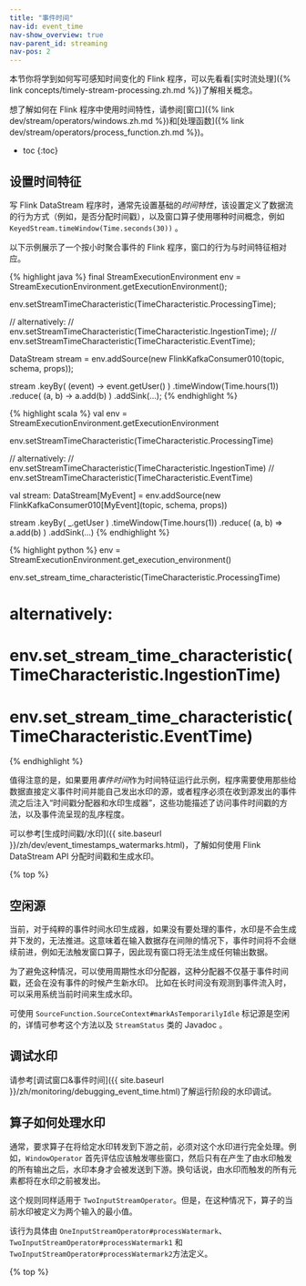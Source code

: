 ```yaml
---
title: "事件时间"
nav-id: event_time
nav-show_overview: true
nav-parent_id: streaming
nav-pos: 2
---
```

<!--
Licensed to the Apache Software Foundation (ASF) under one
or more contributor license agreements.  See the NOTICE file
distributed with this work for additional information
regarding copyright ownership.  The ASF licenses this file
to you under the Apache License, Version 2.0 (the
"License"); you may not use this file except in compliance
with the License.  You may obtain a copy of the License at

  http://www.apache.org/licenses/LICENSE-2.0

Unless required by applicable law or agreed to in writing,
software distributed under the License is distributed on an
"AS IS" BASIS, WITHOUT WARRANTIES OR CONDITIONS OF ANY
KIND, either express or implied.  See the License for the
specific language governing permissions and limitations
under the License.
-->

本节你将学到如何写可感知时间变化的 Flink 程序，可以先看看[实时流处理]({% link concepts/timely-stream-processing.zh.md %})了解相关概念。

想了解如何在 Flink 程序中使用时间特性，请参阅[窗口]({% link dev/stream/operators/windows.zh.md %})和[处理函数]({% link dev/stream/operators/process_function.zh.md %})。

* toc
{:toc}

## 设置时间特征

写 Flink DataStream 程序时，通常先设置基础的*时间特性*，该设置定义了数据流的行为方式（例如，是否分配时间戳），以及窗口算子使用哪种时间概念，例如 `KeyedStream.timeWindow(Time.seconds(30))` 。

以下示例展示了一个按小时聚合事件的 Flink 程序，窗口的行为与时间特征相对应。

<div class="codetabs" markdown="1">
<div data-lang="java" markdown="1">
{% highlight java %}
final StreamExecutionEnvironment env = StreamExecutionEnvironment.getExecutionEnvironment();

env.setStreamTimeCharacteristic(TimeCharacteristic.ProcessingTime);

// alternatively:
// env.setStreamTimeCharacteristic(TimeCharacteristic.IngestionTime);
// env.setStreamTimeCharacteristic(TimeCharacteristic.EventTime);

DataStream<MyEvent> stream = env.addSource(new FlinkKafkaConsumer010<MyEvent>(topic, schema, props));

stream
    .keyBy( (event) -> event.getUser() )
    .timeWindow(Time.hours(1))
    .reduce( (a, b) -> a.add(b) )
    .addSink(...);
{% endhighlight %}
</div>
<div data-lang="scala" markdown="1">
{% highlight scala %}
val env = StreamExecutionEnvironment.getExecutionEnvironment

env.setStreamTimeCharacteristic(TimeCharacteristic.ProcessingTime)

// alternatively:
// env.setStreamTimeCharacteristic(TimeCharacteristic.IngestionTime)
// env.setStreamTimeCharacteristic(TimeCharacteristic.EventTime)

val stream: DataStream[MyEvent] = env.addSource(new FlinkKafkaConsumer010[MyEvent](topic, schema, props))

stream
    .keyBy( _.getUser )
    .timeWindow(Time.hours(1))
    .reduce( (a, b) => a.add(b) )
    .addSink(...)
{% endhighlight %}
</div>
<div data-lang="python" markdown="1">
{% highlight python %}
env = StreamExecutionEnvironment.get_execution_environment()

env.set_stream_time_characteristic(TimeCharacteristic.ProcessingTime)

# alternatively:
# env.set_stream_time_characteristic(TimeCharacteristic.IngestionTime)
# env.set_stream_time_characteristic(TimeCharacteristic.EventTime)
{% endhighlight %}
</div>
</div>

值得注意的是，如果要用*事件时间*作为时间特征运行此示例，程序需要使用那些给数据直接定义事件时间并能自己发出水印的源，或者程序必须在收到源发出的事件流之后注入“时间戳分配器和水印生成器”，这些功能描述了访问事件时间戳的方法，以及事件流呈现的乱序程度。

可以参考[生成时间戳/水印]({{ site.baseurl }}/zh/dev/event_timestamps_watermarks.html)，了解如何使用 Flink DataStream API 分配时间戳和生成水印。

{% top %}

## 空闲源

当前，对于纯粹的事件时间水印生成器，如果没有要处理的事件，水印是不会生成并下发的，无法推进。这意味着在输入数据存在间隙的情况下，事件时间将不会继续前进，例如无法触发窗口算子，因此现有窗口将无法生成任何输出数据。

为了避免这种情况，可以使用周期性水印分配器，这种分配器不仅基于事件时间戳，还会在没有事件的时候产生新水印。 比如在长时间没有观测到事件流入时，可以采用系统当前时间来生成水印。

可使用 `SourceFunction.SourceContext#markAsTemporarilyIdle` 标记源是空闲的，详情可参考这个方法以及 `StreamStatus` 类的 Javadoc 。

## 调试水印

请参考[调试窗口&事件时间]({{ site.baseurl }}/zh/monitoring/debugging_event_time.html)了解运行阶段的水印调试。

## 算子如何处理水印

通常，要求算子在将给定水印转发到下游之前，必须对这个水印进行完全处理。例如，`WindowOperator` 首先评估应该触发哪些窗口，然后只有在产生了由水印触发的所有输出之后，水印本身才会被发送到下游。换句话说，由水印而触发的所有元素都将在水印之前被发出。

这个规则同样适用于 `TwoInputStreamOperator`。但是，在这种情况下，算子的当前水印被定义为两个输入的最小值。

该行为具体由 `OneInputStreamOperator#processWatermark`、`TwoInputStreamOperator#processWatermark1` 和 `TwoInputStreamOperator#processWatermark2`方法定义。

{% top %}
